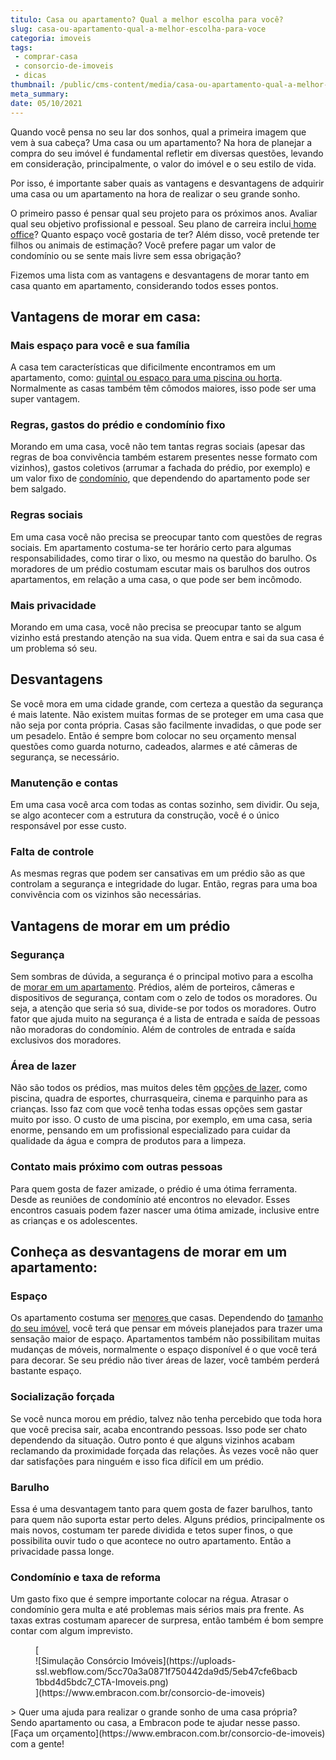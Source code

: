 ```yaml
---
titulo: Casa ou apartamento? Qual a melhor escolha para você?
slug: casa-ou-apartamento-qual-a-melhor-escolha-para-voce
categoria: imoveis
tags:
 - comprar-casa
 - consorcio-de-imoveis
 - dicas
thumbnail: /public/cms-content/media/casa-ou-apartamento-qual-a-melhor-escolha-para-voce.jpg
meta_summary: 
date: 05/10/2021
---
```

Quando você pensa no seu lar dos sonhos, qual a primeira imagem que vem à sua cabeça? Uma casa ou um apartamento? Na hora de planejar a compra do seu imóvel é fundamental refletir em diversas questões, levando em consideração, principalmente, o valor do imóvel e o seu estilo de vida.

Por isso, é importante saber quais as vantagens e desvantagens de adquirir uma casa ou um apartamento na hora de realizar o seu grande sonho.

O primeiro passo é pensar qual seu projeto para os próximos anos. Avaliar qual seu objetivo profissional e pessoal. Seu plano de carreira inclui[ home office](https://www.embracon.com.br/blog/home-office-5-dicas-para-manter-o-cantinho-de-trabalho-organizado)? Quanto espaço você gostaria de ter? Além disso, você pretende ter filhos ou animais de estimação? Você prefere pagar um valor de condomínio ou se sente mais livre sem essa obrigação?

Fizemos uma lista com as vantagens e desvantagens de morar tanto em casa quanto em apartamento, considerando todos esses pontos.

Vantagens de morar em casa:
---------------------------

### Mais espaço para você e sua família

A casa tem características que dificilmente encontramos em um apartamento, como: [quintal ou espaço para uma piscina ou horta](https://www.embracon.com.br/blog/3-vantagens-de-ter-uma-casa-com-espaco-gourmet). Normalmente as casas também têm cômodos maiores, isso pode ser uma super vantagem.

### Regras, gastos do prédio e condomínio fixo

Morando em uma casa, você não tem tantas regras sociais (apesar das regras de boa convivência também estarem presentes nesse formato com vizinhos), gastos coletivos (arrumar a fachada do prédio, por exemplo) e um valor fixo de [condomínio](https://www.embracon.com.br/blog/casa-em-condominio-fechado-quando-e-porque-fazer-esse-investimento), que dependendo do apartamento pode ser bem salgado.

### Regras sociais

Em uma casa você não precisa se preocupar tanto com questões de regras sociais. Em apartamento costuma-se ter horário certo para algumas responsabilidades, como tirar o lixo, ou mesmo na questão do barulho. Os moradores de um prédio costumam escutar mais os barulhos dos outros apartamentos, em relação a uma casa, o que pode ser bem incômodo.

### Mais privacidade

Morando em uma casa, você não precisa se preocupar tanto se algum vizinho está prestando atenção na sua vida. Quem entra e sai da sua casa é um problema só seu.

Desvantagens
------------

Se você mora em uma cidade grande, com certeza a questão da segurança é mais latente. Não existem muitas formas de se proteger em uma casa que não seja por conta própria. Casas são facilmente invadidas, o que pode ser um pesadelo. Então é sempre bom colocar no seu orçamento mensal questões como guarda noturno, cadeados, alarmes e até câmeras de segurança, se necessário.

### Manutenção e contas

Em uma casa você arca com todas as contas sozinho, sem dividir. Ou seja, se algo acontecer com a estrutura da construção, você é o único responsável por esse custo.

### Falta de controle 

As mesmas regras que podem ser cansativas em um prédio são as que controlam a segurança e integridade do lugar. Então, regras para uma boa convivência com os vizinhos são necessárias.

Vantagens de morar em um prédio
-------------------------------

### Segurança

Sem sombras de dúvida, a segurança é o principal motivo para a escolha de [morar em um apartamento](https://www.embracon.com.br/blog/como-comprar-um-apartamento). Prédios, além de porteiros, câmeras e dispositivos de segurança, contam com o zelo de todos os moradores. Ou seja, a atenção que seria só sua, divide-se por todos os moradores. Outro fator que ajuda muito na segurança é a lista de entrada e saída de pessoas não moradoras do condomínio. Além de controles de entrada e saída exclusivos dos moradores.

### Área de lazer

Não são todos os prédios, mas muitos deles têm [opções de lazer](https://www.embracon.com.br/blog/condominio-clube-vale-a-pena), como piscina, quadra de esportes, churrasqueira, cinema e parquinho para as crianças. Isso faz com que você tenha todas essas opções sem gastar muito por isso. O custo de uma piscina, por exemplo, em uma casa, seria enorme, pensando em um profissional especializado para cuidar da qualidade da água e compra de produtos para a limpeza.

### Contato mais próximo com outras pessoas

Para quem gosta de fazer amizade, o prédio é uma ótima ferramenta. Desde as reuniões de condomínio até encontros no elevador. Esses encontros casuais podem fazer nascer uma ótima amizade, inclusive entre as crianças e os adolescentes.

Conheça as desvantagens de morar em um apartamento:
---------------------------------------------------

### Espaço

Os apartamento costuma ser [menores ](https://www.embracon.com.br/blog/5-dicas-de-como-otimizar-espaco-em-ambientes-pequenos)que casas. Dependendo do [tamanho do seu imóvel](https://www.embracon.com.br/blog/como-escolher-o-tamanho-ideal-de-apartamento), você terá que pensar em móveis planejados para trazer uma sensação maior de espaço. Apartamentos também não possibilitam muitas mudanças de móveis, normalmente o espaço disponível é o que você terá para decorar. Se seu prédio não tiver áreas de lazer, você também perderá bastante espaço.

### Socialização forçada

Se você nunca morou em prédio, talvez não tenha percebido que toda hora que você precisa sair, acaba encontrando pessoas. Isso pode ser chato dependendo da situação. Outro ponto é que alguns vizinhos acabam reclamando da proximidade forçada das relações. Às vezes você não quer dar satisfações para ninguém e isso fica difícil em um prédio.

### Barulho 

Essa é uma desvantagem tanto para quem gosta de fazer barulhos, tanto para quem não suporta estar perto deles. Alguns prédios, principalmente os mais novos, costumam ter parede dividida e tetos super finos, o que possibilita ouvir tudo o que acontece no outro apartamento. Então a privacidade passa longe.

### Condomínio e taxa de reforma

Um gasto fixo que é sempre importante colocar na régua. Atrasar o condomínio gera multa e até problemas mais sérios mais pra frente. As taxas extras costumam aparecer de surpresa, então também é bom sempre contar com algum imprevisto.

<figure class="w-richtext-figure-type-image w-richtext-align-center">[<div>![Simulação Consórcio Imóveis](https://uploads-ssl.webflow.com/5cc70a3a0871f750442da9d5/5eb47cfe6bacb1bbd4d5bdc7_CTA-Imoveis.png)</div>](https://www.embracon.com.br/consorcio-de-imoveis)</figure>> Quer uma ajuda para realizar o grande sonho de uma casa própria? Sendo apartamento ou casa, a Embracon pode te ajudar nesse passo. [Faça um orçamento](https://www.embracon.com.br/consorcio-de-imoveis) com a gente!

‍
